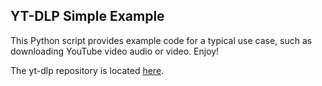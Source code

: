 ## YT-DLP Simple Example

This Python script provides example code for a typical use case, such as downloading YouTube video audio or video. Enjoy!

The yt-dlp repository is located [here](https://github.com/yt-dlp/yt-dlp).
